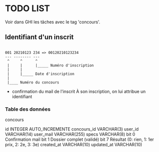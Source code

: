 # TODO LIST

Voir dans GHI les tâches avec le tag 'concours'.

## Identifiant d'un inscrit

~~~

001 20210123 234 => 00120210123234
--- -------- ---
 ^     ^      ^
 |     |      |_____ Numéro d'inscription
 |     |
 |     |_____ Date d'inscription
 |    
 |____ Numéro du concours

~~~

* confirmation du mail de l'inscrit
  À son inscription, on lui attribue un identifiant

### Table des données

concours

id          INTEGER  AUTO_INCREMENTE
concours_id VARCHAR(3)
user_id     VARCHAR(14)
user_mail   VARCHAR(255)
specs       VARCHAR(8)
            bit 0     Confirmation mail
            bit 1     Dossier complet (validé)
            bit 7     Résultat (0: rien, 1: 1er prix, 2: 2e, 3: 3e)
created_at  VARCHAR(10)
updated_at  VARCHAR(10)
